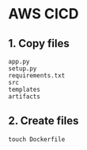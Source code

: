 # AWS CICD



## 1. Copy files

```
app.py
setup.py
requirements.txt
src
templates
artifacts
```



## 2. Create files

```shell
touch Dockerfile

```

